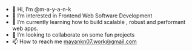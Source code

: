 - 👋 Hi, I’m @m-a-y-a-n-k
- 👀 I’m interested in Frontend Web Software Development
- 🌱 I’m currently learning how to build scalable , robust and performant web apps.
- 💞️ I’m looking to collaborate on some fun projects
- 📫 How to reach me mayankn07.work@gmail.com

<!---
m-a-y-a-n-k/m-a-y-a-n-k is a ✨ special ✨ repository because its `README.md` (this file) appears on your GitHub profile.
You can click the Preview link to take a look at your changes.
--->
